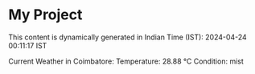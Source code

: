# My Project

This content is dynamically generated in Indian Time (IST): 2024-04-24 00:11:17 IST


Current Weather in Coimbatore:
Temperature: 28.88 °C
Condition: mist
